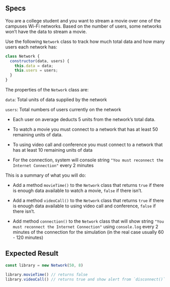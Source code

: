 ## Specs

You are a college student and you want to stream a movie over one of the campuses Wi-Fi networks. Based on the number of users, some networks won’t have the data to stream a movie.

Use the following `Network` class to track how much total data and how many users each network has:

```js
class Network {
  constructor(data, users) {
    this.data = data;
    this.users = users;
  }
}
```

The properties of the `Network` class are:

`data`: Total units of data supplied by the network

`users`: Total numbers of users currently on the network

- Each user on average deducts 5 units from the network’s total data. 

- To watch a movie you must connect to a network that has at least 50 remaining units of data.

- To using video call and conference you must connect to a network that has at least 10 remaining units of data

- For the connection, system will console string `"You must reconnect the Internet Connection"` every 2 minutes 

This is a summary of what you will do:
- Add a method `movieTime()` to the `Network` class that returns `true` if there is enough data available to watch a movie, `false` if there isn’t.

- Add a method `videoCall()` to the `Network` class that returns `true` if there is enough data available to using video call and conference, `false` if there isn’t.

-  Add method `connection()` to the `Network` class that will show string `"You must reconnect the Internet Connection"` using `console.log` every 2 minutes of the connection for the simulation (in the real case usually 60 - 120 minutes)

## Expected Result
```js
const library = new Network(50, 8) 

library.movieTime() // returns false
library.videoCall() // returns true and show alert from `disconnect()` method after 2 minutes
```

